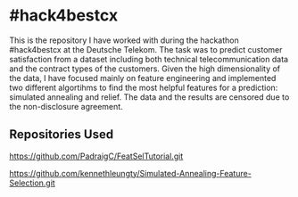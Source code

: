 # #hack4bestcx
This is the repository I have worked with during the hackathon #hack4bestcx
at the Deutsche Telekom. The task was to predict customer satisfaction from 
a dataset including both technical telecommunication data and the contract types
of the customers. Given the high dimensionality of the data, I have focused
mainly on feature engineering and implemented two different algortihms to find the 
most helpful features for a prediction: simulated annealing and relief. The data and 
the results are censored due to the non-disclosure agreement.

## Repositories Used

https://github.com/PadraigC/FeatSelTutorial.git

https://github.com/kennethleungty/Simulated-Annealing-Feature-Selection.git

